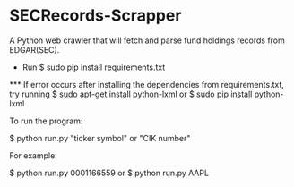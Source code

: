 # SECRecords-Scrapper
A Python web crawler that will fetch and parse fund holdings records from EDGAR(SEC).

* Run $ sudo pip install requirements.txt

*** If error occurs after installing the dependencies from requirements.txt, try running
$ sudo apt-get install python-lxml or $ sudo pip install python-lxml

To run the program:

$ python run.py "ticker symbol" or "CIK number"

For example:

$ python run.py 0001166559 or $ python run.py AAPL
